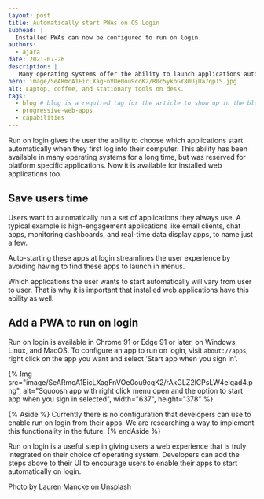 ```yaml
---
layout: post
title: Automatically start PWAs on OS Login
subhead: |
  Installed PWAs can now be configured to run on login.
authors:
  - ajara
date: 2021-07-26
description: |
   Many operating systems offer the ability to launch applications automatically when the user logs in. This ability is now available for installed web applications.
hero: image/SeARmcA1EicLXagFnVOe0ou9cqK2/R0c5ykoGY80UjUa7qpTS.jpg
alt: Laptop, coffee, and stationary tools on desk.
tags:
  - blog # blog is a required tag for the article to show up in the blog.
  - progressive-web-apps
  - capabilities
---
```

Run on login gives the user the ability to choose which applications start
automatically when they first log into their computer. This ability has been
available in many operating systems for a long time, but was reserved for
platform specific applications. Now it is available for installed web applications too.

## Save users time

Users want to automatically run a set of applications they always use. A
typical example is high-engagement applications like email clients, chat apps,
monitoring dashboards, and real-time data display apps, to name just a few.

Auto-starting these apps at login streamlines the user experience by avoiding
having to find these apps to launch in menus.

Which applications the user wants to start automatically will vary from user
to user. That is why it is important that installed web applications have this
ability as well.

## Add a PWA to run on login

Run on login is available in Chrome 91 or Edge 91 or later, on Windows, Linux,
and MacOS. To configure an app to run on login, visit `about://apps`, right
click on the app you want and select 'Start app when you sign in'.

{% Img src="image/SeARmcA1EicLXagFnVOe0ou9cqK2/rAkGLZ2lCPsLW4eIqad4.png",
alt="Squoosh app with right click menu open and the option to start app when
you sign in selected", width="637", height="378" %}

{% Aside %}
Currently there is no configuration that developers can use to enable
run on login from their apps. We are researching a way to implement this
functionality in the future.
{% endAside %}

Run on login is a useful step in giving users a web experience that is truly
integrated on their choice of operating system. Developers can add the steps
above to their UI to encourage users to enable their apps to start
automatically on login.

Photo by [Lauren Mancke](https://unsplash.com/@laurenmancke) on
[Unsplash](https://unsplash.com/)

